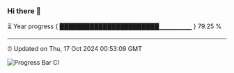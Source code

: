 ### Hi there 👋

⏳ Year progress { ███████████████████████▁▁▁▁▁▁▁ } 79.25 %

---

⏰ Updated on Thu, 17 Oct 2024 00:53:09 GMT

![Progress Bar CI](https://github.com/code-lakshay/GitHub-Actions-Demo/workflows/Progress%20Bar%20CI/badge.svg)
